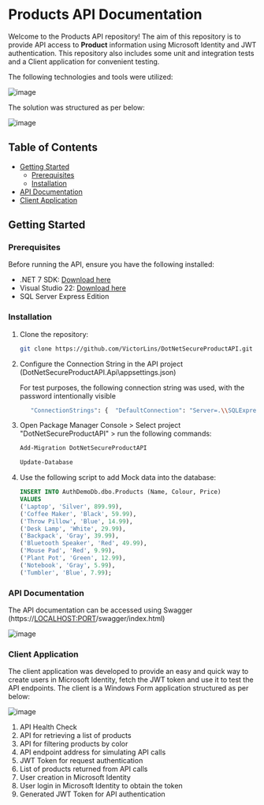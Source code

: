 # Products API Documentation

Welcome to the Products API repository!
The aim of this repository is to provide API access to **Product** information using Microsoft Identity and JWT authentication.
This repository also includes some unit and integration tests and a Client application for convenient testing.

The following technologies and tools were utilized:

![image](https://github.com/VictorLins/DotNetSecureProductAPI/assets/15841201/8338ccec-1948-4aec-abf5-0f56cf8a25ca)


The solution was structured as per below:

![image](https://github.com/VictorLins/DotNetSecureProductAPI/assets/15841201/cdbdd3c2-7eea-4bcc-8b51-033bc4e2829c)


## Table of Contents

- [Getting Started](#getting-started)
  - [Prerequisites](#prerequisites)
  - [Installation](#installation)
- [API Documentation](#APIDocumentation)
- [Client Application](#clientApp)

## Getting Started

### Prerequisites

Before running the API, ensure you have the following installed:

- .NET 7 SDK: [Download here](https://dotnet.microsoft.com/en-us/download/dotnet/7.0)
- Visual Studio 22: [Download here](https://visualstudio.microsoft.com/vs/)
- SQL Server Express Edition

### Installation

1. Clone the repository:

   ```bash
   git clone https://github.com/VictorLins/DotNetSecureProductAPI.git
   ```

2. Configure the Connection String in the API project (DotNetSecureProductAPI.Api\appsettings.json)

   For test purposes, the following connection string was used, with the password intentionally visible

   ```bash
      "ConnectionStrings": {  "DefaultConnection": "Server=.\\SQLExpress;Database=AuthDemoDb;User Id=sa;Password=Password123;MultipleActiveResultSets=True;TrustServerCertificate=True;"},
   ```
   
4. Open Package Manager Console > Select project "DotNetSecureProductAPI" > run the following commands: 
   ```bash
   Add-Migration DotNetSecureProductAPI
   ```
   ```bash
   Update-Database
   ```

5. Use the following script to add Mock data into the database:
   ```sql
   INSERT INTO AuthDemoDb.dbo.Products (Name, Colour, Price)
   VALUES
   ('Laptop', 'Silver', 899.99),
   ('Coffee Maker', 'Black', 59.99),
   ('Throw Pillow', 'Blue', 14.99),
   ('Desk Lamp', 'White', 29.99),
   ('Backpack', 'Gray', 39.99),
   ('Bluetooth Speaker', 'Red', 49.99),
   ('Mouse Pad', 'Red', 9.99),
   ('Plant Pot', 'Green', 12.99),
   ('Notebook', 'Gray', 5.99),
   ('Tumbler', 'Blue', 7.99);
   ```
   
### API Documentation
The API documentation can be accessed using Swagger (https://<LOCALHOST:PORT>/swagger/index.html) 

![image](https://github.com/VictorLins/DotNetSecureProductAPI/assets/15841201/ffe9727f-fbfa-40fc-af82-1d44e4cd604e)

### Client Application
The client application was developed to provide an easy and quick way to create users in Microsoft Identity, fetch the JWT token and use it to test the API endpoints.
The client is a Windows Form application structured as per below:

![image](https://github.com/VictorLins/DotNetSecureProductAPI/assets/15841201/e77019f8-3957-40a4-88ed-baf0f4538e06)

1. API Health Check
2. API for retrieving a list of products
3. API for filtering products by color
4. API endpoint address for simulating API calls
5. JWT Token for request authentication
6. List of products returned from API calls
7. User creation in Microsoft Identity
8. User login in Microsoft Identity to obtain the token
9. Generated JWT Token for API authentication
